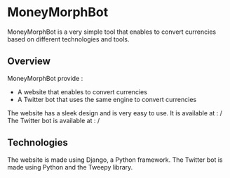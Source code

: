 # MoneyMorphBot
MoneyMorphBot is a very simple tool that enables to convert currencies based on different technologies and tools.

## Overview
MoneyMorphBot provide :
- A website that enables to convert currencies
- A Twitter bot that uses the same engine to convert currencies

The website has a sleek design and is very easy to use. 
It is available at : /
The Twitter bot is available at : /

## Technologies
The website is made using Django, a Python framework.
The Twitter bot is made using Python and the Tweepy library.